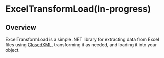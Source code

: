 # ExcelTransformLoad(In-progress)

## Overview
ExcelTransformLoad is a simple .NET library for extracting data from Excel files using [ClosedXML](https://github.com/ClosedXML/ClosedXML), transforming it as needed, and loading it into your object.
